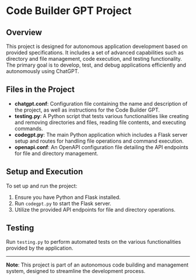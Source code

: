 # Code Builder GPT Project

## Overview
This project is designed for autonomous application development based on provided specifications. It includes a set of advanced capabilities such as directory and file management, code execution, and testing functionality. The primary goal is to develop, test, and debug applications efficiently and autonomously using ChatGPT.

## Files in the Project
- **chatgpt.conf**: Configuration file containing the name and description of the project, as well as instructions for the Code Builder GPT.
- **testing.py**: A Python script that tests various functionalities like creating and removing directories and files, reading file contents, and executing commands.
- **codegpt.py**: The main Python application which includes a Flask server setup and routes for handling file operations and command execution.
- **openapi.conf**: An OpenAPI configuration file detailing the API endpoints for file and directory management.

## Setup and Execution
To set up and run the project:
1. Ensure you have Python and Flask installed.
2. Run `codegpt.py` to start the Flask server.
3. Utilize the provided API endpoints for file and directory operations.

## Testing
Run `testing.py` to perform automated tests on the various functionalities provided by the application.

---

**Note**: This project is part of an autonomous code building and management system, designed to streamline the development process.